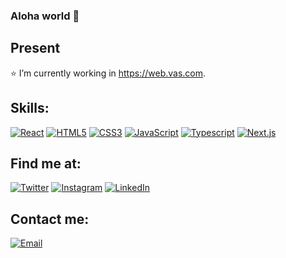 ### Aloha world 👋

## Present
⭐ I’m currently working in https://web.vas.com.

## Skills:

[![React](https://img.shields.io/badge/React-3DDC84?style=for-the-badge&logo=react&logoColor=white&labelColor=101010)]()
[![HTML5](https://img.shields.io/badge/HTML5-0095D5?style=for-the-badge&logo=html5&logoColor=white&labelColor=101010)]()
[![CSS3](https://img.shields.io/badge/CSS3-0095D5?style=for-the-badge&logo=css3&logoColor=white&labelColor=101010)]()
[![JavaScript](https://img.shields.io/badge/JavaScript-3DDC84?style=for-the-badge&logo=JavaScript&logoColor=white&labelColor=101010)]()
[![Typescript](https://img.shields.io/badge/Typescript-3DDC84?style=for-the-badge&logo=TypeScript&logoColor=white&labelColor=101010)]()
[![Next.js](https://img.shields.io/badge/Next.js-3DDC84?style=for-the-badge&logo=Next.js&logoColor=white&labelColor=101010)]()



## Find me at:
[![Twitter](https://img.shields.io/badge/Twitter-@rgbmdq-1DA1F2?style=for-the-badge&logo=twitter&logoColor=white&labelColor=101010)](https://twitter.com/rgbmdq)
[![Instagram](https://img.shields.io/badge/Instagram-@bloise.rodrigo-E4405F?style=for-the-badge&logo=instagram&logoColor=white&labelColor=101010)](https://instagram.com/bloise.rodrigo)
[![LinkedIn](https://img.shields.io/badge/LinkedIn-@rodrigo-bloise?style=for-the-badge&logo=linkedin&logoColor=white&labelColor=101010)](https://www.linkedin.com/in/rodrigo-bloise/)



## Contact me:
[![Email](https://img.shields.io/badge/rgbmdq@gmail.com-my_personal_email-EC5252?style=for-the-badge&logo=gmail&logoColor=white&labelColor=101010)](mailto:rgbmdq@gmail.com)
